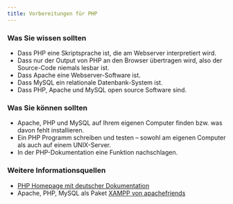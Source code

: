```yaml
---
title: Vorbereitungen für PHP
---
```

### Was Sie wissen sollten
* Dass PHP eine Skriptsprache ist, die am Webserver interpretiert wird. 
* Dass nur der Output von PHP an den Browser übertragen wird, also der Source-Code niemals lesbar ist. 
* Dass Apache eine Webserver-Software ist.
* Dass MySQL ein relationale Datenbank-System ist.
* Dass PHP, Apache und MySQL open source Software sind.

### Was Sie können sollten
* Apache, PHP und MySQL auf Ihrem eigenen Computer finden bzw. was davon fehlt installieren.
* Ein PHP Programm schreiben und testen – sowohl am eigenen Computer als auch auf einem UNIX-Server.
* In der PHP-Dokumentation eine Funktion nachschlagen.

### Weitere Informationsquellen
* [PHP Homepage mit deutscher Dokumentation](http://www.php.net/manual/de/getting-started.php)
* Apache, PHP, MySQL als Paket [XAMPP von apachefriends](http://www.apachefriends.org/de/xampp.html)

